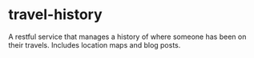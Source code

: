# travel-history
A restful service that manages a history of where someone has been on their travels. Includes location maps and blog posts.
